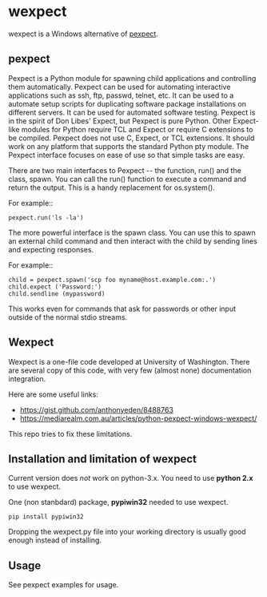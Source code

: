 # wexpect

wexpect is a Windows alternative of [pexpect](https://pexpect.readthedocs.io/en/stable/).

## pexpect

Pexpect is a Python module for spawning child applications and controlling
them automatically. Pexpect can be used for automating interactive applications
such as ssh, ftp, passwd, telnet, etc. It can be used to a automate setup
scripts for duplicating software package installations on different servers. It
can be used for automated software testing. Pexpect is in the spirit of Don
Libes' Expect, but Pexpect is pure Python. Other Expect-like modules for Python
require TCL and Expect or require C extensions to be compiled. Pexpect does not
use C, Expect, or TCL extensions. It should work on any platform that supports
the standard Python pty module. The Pexpect interface focuses on ease of use so
that simple tasks are easy.

There are two main interfaces to Pexpect -- the function, run() and the class,
spawn. You can call the run() function to execute a command and return the
output. This is a handy replacement for os.system().

For example::

    pexpect.run('ls -la')

The more powerful interface is the spawn class. You can use this to spawn an
external child command and then interact with the child by sending lines and
expecting responses.

For example::

    child = pexpect.spawn('scp foo myname@host.example.com:.')
    child.expect ('Password:')
    child.sendline (mypassword)

This works even for commands that ask for passwords or other input outside of
the normal stdio streams.

## Wexpect

Wexpect is a one-file code developed at University of Washington. There are several copy of this code,
with very few (almost none) documentation integration.

Here are some useful links:
 - https://gist.github.com/anthonyeden/8488763
 - https://mediarealm.com.au/articles/python-pexpect-windows-wexpect/

This repo tries to fix these limitations.

## Installation and limitation of wexpect

Current version does *not* work on python-3.x. You need to use **python 2.x** to use wexpect.

One (non stanbdard) package, **pypiwin32** needed to use wexpect.

    pip install pypiwin32
    
Dropping the wexpect.py file into your working directory is usually good enough instead of installing.
    
## Usage

See pexpect examples for usage.
